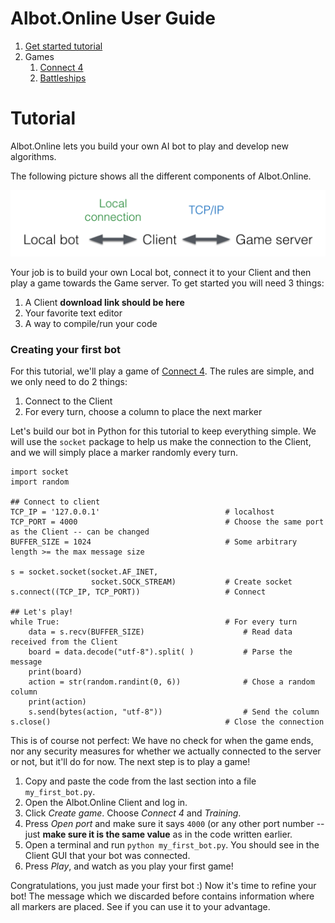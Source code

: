 Albot.Online User Guide
=======================
1. [Get started tutorial](#tutorial)
2. Games
    1. [Connect 4](Games/Connect4)
    2. [Battleships](Games/Battleships)

# Tutorial
Albot.Online lets you build your own AI bot to play and develop new algorithms. 

The following picture shows all the different components of Albot.Online.

<img src="fig/connection_graph.png" alt="Connection graph" />

Your job is to build your own Local bot, connect it to your Client and then play a game towards the Game server. To get started you will need 3 things:

1. A Client **download link should be here**
2. Your favorite text editor
3. A way to compile/run your code

### Creating your first bot
For this tutorial, we'll play a game of [Connect 4](Games/Connect4). The rules are simple, and we only need to do 2 things:

1. Connect to the Client
2. For every turn, choose a column to place the next marker

Let's build our bot in Python for this tutorial to keep everything simple. We will use the `socket` package to help us make the connection to the Client, and we will simply place a marker randomly every turn. 

    import socket
    import random
    
    ## Connect to client
    TCP_IP = '127.0.0.1'                            # localhost
    TCP_PORT = 4000                                 # Choose the same port as the Client -- can be changed
    BUFFER_SIZE = 1024                              # Some arbitrary length >= the max message size
    
    s = socket.socket(socket.AF_INET, 
                      socket.SOCK_STREAM)           # Create socket
    s.connect((TCP_IP, TCP_PORT))                   # Connect
    
    ## Let's play!
    while True:                                     # For every turn
        data = s.recv(BUFFER_SIZE)                      # Read data received from the Client
        board = data.decode("utf-8").split( )           # Parse the message
        print(board)                                  
        action = str(random.randint(0, 6))              # Chose a random column
        print(action)
        s.send(bytes(action, "utf-8"))                  # Send the column
    s.close()                                       # Close the connection

This is of course not perfect: We have no check for when the game ends, nor any security measures for whether we actually connected to the server or not, but it'll do for now. The next step is to play a game!

1. Copy and paste the code from the last section into a file `my_first_bot.py`.
2. Open the Albot.Online Client and log in. 
3. Click _Create game_. Choose _Connect 4_ and _Training_.
4. Press _Open port_ and make sure it says `4000` (or any other port number -- just **make sure it is the same value** as in the code written earlier.
5. Open a terminal and run `python my_first_bot.py`. You should see in the Client GUI that your bot was connected.
6. Press _Play_, and watch as you play your first game!

Congratulations, you just made your first bot :) Now it's time to refine your bot! The message which we discarded before contains information where all markers are placed. See if you can use it to your advantage. 
